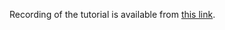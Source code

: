 Recording of the tutorial is available from [this link](https://unimelbcloud-my.sharepoint.com/:v:/g/personal/l_trotter_unimelb_edu_au/EU_oPZW9LepMh-AZ_XFRqdMB62UZIagzByl79DU8nzxU3Q?e=CRNAHN).

